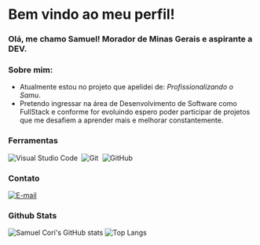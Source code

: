 # Bem vindo ao meu perfil!

### Olá, me chamo Samuel! Morador de Minas Gerais e aspirante a DEV.

### Sobre mim:

  - Atualmente estou no projeto que apelidei de: *Profissionalizando o Samu*. 
  - Pretendo ingressar na área de Desenvolvimento de Software como FullStack e conforme for evoluindo espero poder participar de projetos que me desafiem a aprender mais e melhorar constantemente.

  ### Ferramentas

  ![Visual Studio Code](https://img.shields.io/badge/-Visual%20Studio%20Code-0D1117?style=for-the-badge&logo=visual-studio-code&logoColor=007ACC&labelColor=0D1117)&nbsp;
  ![Git](https://img.shields.io/badge/-Git-0D1117?style=for-the-badge&logo=git&labelColor=0D1117)&nbsp;
  ![GitHub](https://img.shields.io/badge/-GitHub-0D1117?style=for-the-badge&logo=github&labelColor=0D1117)&nbsp;

### Contato

[![E-mail](https://img.shields.io/badge/-Email-000?style=for-the-badge&logo=gmail&logoColor=AA42F7)](mailto:samuelcoriolano@gmail.com)

### Github Stats

![Samuel Cori's GitHub stats](https://github-readme-stats.vercel.app/api?username=samuelcori&theme=tokyonight&_icons=true&hide_title=true)
![Top Langs](https://github-readme-stats-git-masterrstaa-rickstaa.vercel.app/api/top-langs/?username=samuelcori&layout=compact&bg_color=000&border_color=AA42F7&title_color=AA42F7&text_color=FFF)
